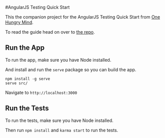 #AngularJS Testing Quick Start

This the companion project for the AngularJS Testing Quick Start from [One Hungry Mind](http://onehungryminde.com).

To read the guide head on over to [the repo](https://github.com/simpulton/angularjs-testing-quick-start-text).


Run the App
-------------------
To run the app, make sure you have Node installed.

And install and run the `serve` package so you can build the app.

```
npm install -g serve
serve src/
```

Navigate to `http://localhost:3000`

Run the Tests
-------------------

To run the tests, make sure you have Node installed.

Then run `npm install` and `karma start` to run the tests.

